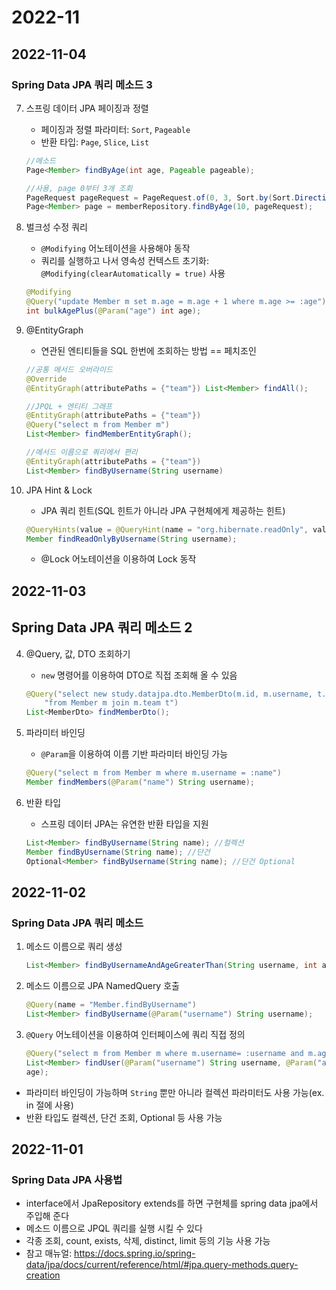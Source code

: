 # 2022-11

## 2022-11-04
### Spring Data JPA 쿼리 메소드 3
7. 스프링 데이터 JPA 페이징과 정렬
    - 페이징과 정렬 파라미터: `Sort`, `Pageable`
    - 반환 타입: `Page`, `Slice`, `List`
    
    ```java
    //메소드
    Page<Member> findByAge(int age, Pageable pageable);
    
    //사용, page 0부터 3개 조회
    PageRequest pageRequest = PageRequest.of(0, 3, Sort.by(Sort.Direction.DESC, "username"));
    Page<Member> page = memberRepository.findByAge(10, pageRequest);
    ```
    
8. 벌크성 수정 쿼리
    - `@Modifying` 어노테이션을 사용해야 동작
    - 쿼리를 실행하고 나서 영속성 컨텍스트 초기화: `@Modifying(clearAutomatically = true)` 사용
    
    ```java
    @Modifying
    @Query("update Member m set m.age = m.age + 1 where m.age >= :age")
    int bulkAgePlus(@Param("age") int age);
    ```
    
9. @EntityGraph
    - 연관된 엔티티들을 SQL 한번에 조회하는 방법 == 페치조인
    
    ```java
    //공통 메서드 오버라이드
    @Override
    @EntityGraph(attributePaths = {"team"}) List<Member> findAll();
    
    //JPQL + 엔티티 그래프
    @EntityGraph(attributePaths = {"team"})
    @Query("select m from Member m")
    List<Member> findMemberEntityGraph();
    
    //메서드 이름으로 쿼리에서 편리
    @EntityGraph(attributePaths = {"team"})
    List<Member> findByUsername(String username)
    ```
    
10. JPA Hint & Lock
    - JPA 쿼리 힌트(SQL 힌트가 아니라 JPA 구현체에게 제공하는 힌트)
    
    ```java
    @QueryHints(value = @QueryHint(name = "org.hibernate.readOnly", value = "true"))
    Member findReadOnlyByUsername(String username);
    ```
    
    - @Lock 어노테이션을 이용하여 Lock 동작

## 2022-11-03
## Spring Data JPA 쿼리 메소드 2
4. @Query, 값, DTO 조회하기
    - `new` 명령어를 이용하여 DTO로 직접 조회해 올 수 있음
    
    ```java
    @Query("select new study.datajpa.dto.MemberDto(m.id, m.username, t.name) " +
        "from Member m join m.team t")
    List<MemberDto> findMemberDto();
    ```
    
5. 파라미터 바인딩
    - `@Param`을 이용하여 이름 기반 파라미터 바인딩 가능
    
    ```java
    @Query("select m from Member m where m.username = :name")
    Member findMembers(@Param("name") String username);
    ```
    
6. 반환 타입
    - 스프링 데이터 JPA는 유연한 반환 타입을 지원
    
    ```java
    List<Member> findByUsername(String name); //컬렉션
    Member findByUsername(String name); //단건
    Optional<Member> findByUsername(String name); //단건 Optional
    ```

## 2022-11-02
### Spring Data JPA 쿼리 메소드
1. 메소드 이름으로 쿼리 생성
    ```java
    List<Member> findByUsernameAndAgeGreaterThan(String username, int age);
    ``` 
1. 메소드 이름으로 JPA NamedQuery 호출
    ```java
    @Query(name = "Member.findByUsername")
    List<Member> findByUsername(@Param("username") String username);
    ``` 
1. `@Query` 어노테이션을 이용하여 인터페이스에 쿼리 직접 정의
    ```java
    @Query("select m from Member m where m.username= :username and m.age = :age")
    List<Member> findUser(@Param("username") String username, @Param("age") int
    age);
    ```

- 파라미터 바인딩이 가능하며 `String` 뿐만 아니라 컬렉션 파라미터도 사용 가능(ex. in 절에 사용)
- 반환 타입도 컬렉션, 단건 조회, Optional 등 사용 가능

## 2022-11-01
### Spring Data JPA 사용법
- interface에서 JpaRepository extends를 하면 구현체를 spring data jpa에서 주입해 준다
- 메소드 이름으로 JPQL 쿼리를 실행 시킬 수 있다
- 각종 조회, count, exists, 삭제, distinct, limit 등의 기능 사용 가능
- 참고 매뉴얼: https://docs.spring.io/spring-data/jpa/docs/current/reference/html/#jpa.query-methods.query-creation
